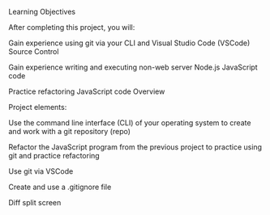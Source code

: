 Learning Objectives

After completing this project, you will:

Gain experience using git via your CLI and Visual Studio Code (VSCode) Source Control

Gain experience writing and executing non-web server Node.js JavaScript code

Practice refactoring JavaScript code
Overview

Project elements:

Use the command line interface (CLI) of your operating system to create and work with a git repository (repo)

Refactor the JavaScript program from the previous project to practice using git and practice refactoring

Use git via VSCode

Create and use a .gitignore file

Diff split screen
